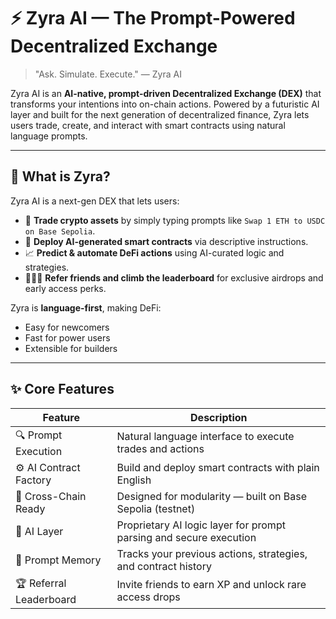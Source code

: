# ⚡ Zyra AI — The Prompt-Powered Decentralized Exchange

> "Ask. Simulate. Execute." — Zyra AI

Zyra AI is an **AI-native, prompt-driven Decentralized Exchange (DEX)** that transforms your intentions into on-chain actions. Powered by a futuristic AI layer and built for the next generation of decentralized finance, Zyra lets users trade, create, and interact with smart contracts using natural language prompts.

---

## 🔮 What is Zyra?

Zyra AI is a next-gen DEX that lets users:
- 🔁 **Trade crypto assets** by simply typing prompts like `Swap 1 ETH to USDC on Base Sepolia`.
- 🧠 **Deploy AI-generated smart contracts** via descriptive instructions.
- 📈 **Predict & automate DeFi actions** using AI-curated logic and strategies.
- 🧑‍🤝‍🧑 **Refer friends and climb the leaderboard** for exclusive airdrops and early access perks.

Zyra is **language-first**, making DeFi:
- Easy for newcomers
- Fast for power users
- Extensible for builders

---

## ✨ Core Features

| Feature | Description |
|--------|-------------|
| 🔍 Prompt Execution | Natural language interface to execute trades and actions |
| ⚙️ AI Contract Factory | Build and deploy smart contracts with plain English |
| 🌊 Cross-Chain Ready | Designed for modularity — built on Base Sepolia (testnet) |
| 🧬 AI Layer | Proprietary AI logic layer for prompt parsing and secure execution |
| 🧠 Prompt Memory | Tracks your previous actions, strategies, and contract history |
| 🏆 Referral Leaderboard | Invite friends to earn XP and unlock rare access drops |
